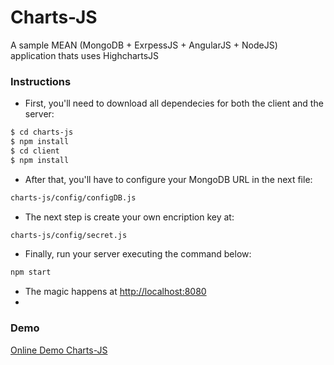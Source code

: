 # Charts-JS 

A sample  MEAN (MongoDB + ExrpessJS + AngularJS + NodeJS) application thats uses HighchartsJS

### Instructions
* First, you'll need to download all dependecies for both the client and the server:
```bash
$ cd charts-js
$ npm install
$ cd client
$ npm install
```
* After that, you'll have to configure your MongoDB URL in the next file:
```bash
charts-js/config/configDB.js
```
* The next step is create your own encription key at:
```bash
charts-js/config/secret.js
```
* Finally, run your server executing the command below:
```bash
npm start
```
* The magic happens at [http://localhost:8080](http://localhost:8080)
* 

### Demo

[Online Demo Charts-JS](http://chartsjs-mmontes.rhcloud.com/#/info)
